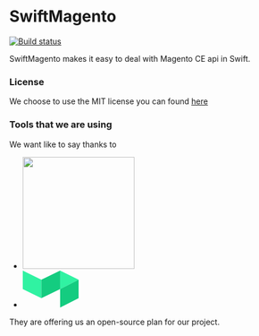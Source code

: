 # SwiftMagento

[![Build status](https://badge.buildkite.com/8f33513815f4246da0279cbfec4333535973c9886d78957614.svg)](https://buildkite.com/enzolarosa-dev/swiftmagento)


SwiftMagento makes it easy to deal with Magento CE api in Swift.

<!---
## Requirements

- iOS 8.0+ | macOS 10.10+ | tvOS 9.0+ | watchOS 2.0+
- Xcode 8

## Integration

#### CocoaPods (iOS 8+, OS X 10.9+)

You can use [CocoaPods](http://cocoapods.org/) to install `SwiftMagento` by adding it to your `Podfile`:

```ruby
platform :ios, '8.0'
use_frameworks!

target 'MyApp' do
pod 'SwiftMagento', '~> 4.0'
end
```

#### Manually (iOS 7+, OS X 10.9+)

To use this library in your project manually you may:  

1. for Projects, just drag SwiftMagento to the project tree
2. for Workspaces, include the whole SwiftMagento.xcodeproj

-->

### License

We choose to use the MIT license you can found [here](LICENSE.md)

### Tools that we are using

We want like to say thanks to

- [<img src="https://global-uploads.webflow.com/5c741219fd0819540590e785/5c741219fd0819856890e790_asset%2039.svg" width="200px">](https://www.bugsnag.com/)
- [<img src="data:image/svg+xml;base64,PHN2ZyB4bWxucz0iaHR0cDovL3d3dy53My5vcmcvMjAwMC9zdmciIHZpZXdCb3g9IjAgMCAxMDAwIDY2NyI+PHBhdGggZmlsbD0iIzMwRjJBMiIgZD0iTTAgMGwzMzMuMyAxNjUuM3YzMzMuNEwwIDMzMy4zTTY2OS4zIDBMMTAwMCAxNjUuM2wtMzMwLjcgMTY4Ii8+PHBhdGggZmlsbD0iIzE0Q0M4MCIgZD0iTTY2OS4zIDBsLTMzNiAxNjUuM3YzMzMuNGwzMzYtMTY1LjRtMzMwLjctMTY4bC0zMzAuNyAxNjh2MzMzLjRsMzMwLjctMTY4Ii8+PC9zdmc+" width="100px">](https://buildkite.com/)

They are offering us an open-source plan for our project.
